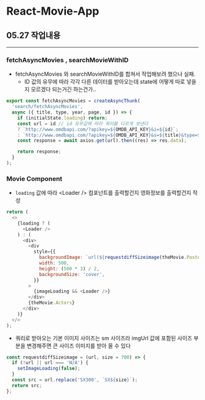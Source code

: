 # React-Movie-App

## 05.27 작업내용

---

### fetchAsyncMovies , searchMovieWithID

- fetchAsyncMovies 와 searchMovieWithID를 합쳐서 작업해보려 했으나 실패.
  - ID 값의 유무에 따라 각각 다른 데이터를 받아오는데 state에 어떻게 따로 넣을지 모르겠다 되는거긴 하는건가..

```js
export const fetchAsyncMovies = createAsyncThunk(
  'search/fetchAsyncMovies',
  async ({ title, type, year, page, id }) => {
    if (initialState.loading) return;
    const url = id // id 유무값에 따라 쿼리를 다르게 보낸다
    ? `http://www.omdbapi.com/?apikey=${OMDB_API_KEY}&i=${id}`;
    : `http://www.omdbapi.com/?apikey=${OMDB_API_KEY}&s=${title}&type=${type}&y=${year}`
    const response = await axios.get(url).then((res) => res.data);

    return response;
  }
);
```

### Movie Component

- `loading` 값에 따라 \<Loader /> 컴포넌트를 출력할건지 영화정보를 출력할건지 작성

```js
return (
  <>
    {loading ? (
      <Loader />
    ) : (
      <div>
        <div
          style={{
            backgroundImage: `url(${requestdiffSizeimage(theMovie.Poster)})`,
            width: 500,
            height: (500 * 3) / 2,
            backgroundSize: 'cover',
          }}
        >
          {imageLoading && <Loader />}
        </div>
        {theMovie.Actors}
      </div>
    )}
  </>
);
```

- 쿼리로 받아오는 기본 이미지 사이즈는 sm 사이즈라 imgUrl 값에 포함된 사이즈 부분을 변경해주면 큰 사이즈 이미지를 받아 올 수 있다

```js
const requestdiffSizeimage = (url, size = 700) => {
  if (!url || url === 'N/A') {
    setImageLoading(false);
  }
  const src = url.replace('SX300', `SX${size}`);
  return src;
};
```
